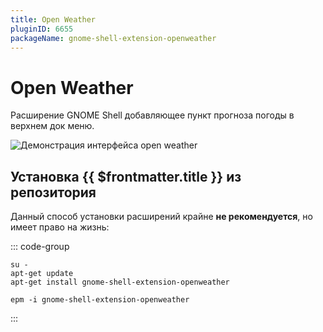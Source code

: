 ```yaml
---
title: Open Weather
pluginID: 6655
packageName: gnome-shell-extension-openweather
---
```


# Open Weather

Расширение GNOME Shell добавляющее пункт прогноза погоды в верхнем док меню.

![Демонстрация интерфейса open weather](/openweather/openweather.png)

<!--@include: ./parts/show-install-steps.md-->

## Установка {{ $frontmatter.title }} из репозитория

Данный способ установки расширений крайне **не рекомендуется**, но имеет право на жизнь:

::: code-group
```shell[apt-get]
su -
apt-get update
apt-get install gnome-shell-extension-openweather
```

```shell[epm]
epm -i gnome-shell-extension-openweather
```
:::

<!--@include: ./parts/install-from-repository.md-->
